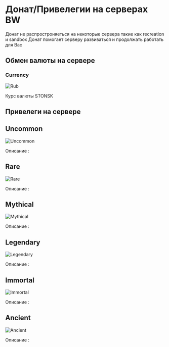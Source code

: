 # Донат/Привелегии на серверах BW

Донат не распростроняеться на некоторые сервера такие как recreation и sandbox
Донат помогает серверу развиваться и продолжать работать для Вас

## Обмен валюты на сервере

### Сurrency
![Rub](https://wiki.projectbw.ru/images/donate/rub.png)

Курс валюты STONSK

## Привелеги на сервере

## Uncommon
![Uncommon](https://wiki.projectbw.ru/images/donate/Uncommon.png)

Описание :

## Rare
![Rare](https://wiki.projectbw.ru/images/donate/Rare.png)

Описание :

## Mythical
![Mythical](https://wiki.projectbw.ru/images/donate/Mythical.png)

Описание :

## Legendary
![Legendary](https://wiki.projectbw.ru/images/donate/Legendary.png)

Описание :

## Immortal
![Immortal](https://wiki.projectbw.ru/images/donate/Immortal.png)

Описание :

## Ancient
![Ancient](https://wiki.projectbw.ru/images/donate/Ancient.png)

Описание :

